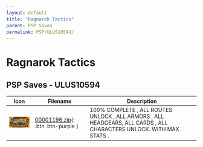 ```yaml
---
layout: default
title: "Ragnarok Tactics"
parent: PSP Saves
permalink: PSP/ULUS10594/
---
```

# Ragnarok Tactics

## PSP Saves - ULUS10594

| Icon | Filename | Description |
|------|----------|-------------|
| ![Ragnarok Tactics](ICON0.PNG) | [00001196.zip](00001196.zip){: .btn .btn-purple } | 100% COMPLETE , ALL ROUTES UNLOCK , ALL ARMORS , ALL HEADGEARS, ALL CARDS , ALL CHARACTERS UNLOCK. WITH MAX STATS . |
